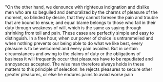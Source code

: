 "On the other hand, we denounce with righteous indignation and dislike men who are so beguiled and
demoralized by the charms of pleasure of the moment, so blinded by desire, that they cannot foresee
the pain and trouble that are bound to ensue; and equal blame belongs to those who fail in their duty
through weakness of will, which is the same as saying through shrinking from toil and pain. These cases
are perfectly simple and easy to distinguish. In a free hour, when our power of choice is untrammelled
and when nothing prevents our being able to do what we like best, every pleasure is to be welcomed and
every pain avoided. But in certain circumstances and owing to the claims of duty or the obligations of
business it will frequently occur that pleasures have to be repudiated and annoyances accepted. The wise
man therefore always holds in these matters to this principle of selection: he rejects pleasures to secure
other greater pleasures, or else he endures pains to avoid worse pain